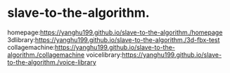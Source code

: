 # slave-to-the-algorithm.
homepage:https://yanghu199.github.io/slave-to-the-algorithm./homepage
3dlibrary:https://yanghu199.github.io/slave-to-the-algorithm./3d-fbx-test
collagemachine:https://yanghu199.github.io/slave-to-the-algorithm./collagemachine
voicelibrary:https://yanghu199.github.io/slave-to-the-algorithm./voice-library
